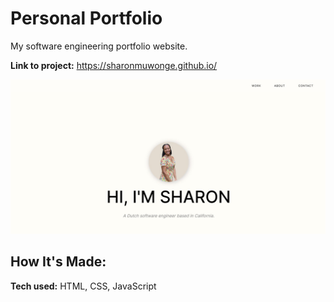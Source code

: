 # Personal Portfolio
My software engineering portfolio website.

**Link to project:** https://sharonmuwonge.github.io/

![Sharon Muwonge Portfolio](https://github.com/sharonmuwonge/sharonmuwonge.github.io/blob/main/personal-portfolio-header.jpg?raw=true)

## How It's Made:

**Tech used:** HTML, CSS, JavaScript
